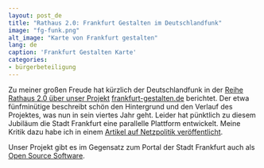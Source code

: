```yaml
---
layout: post_de
title: "Rathaus 2.0: Frankfurt Gestalten im Deutschlandfunk"
image: "fg-funk.png"
alt_image: "Karte von Frankfurt gestalten"
lang: de
caption: 'Frankfurt Gestalten Karte'
categories:
- bürgerbeteiligung
---
```


Zu meiner großen Freude hat kürzlich der Deutschlandfunk in der [Reihe Rathaus 2.0 über unser Projekt](http://www.deutschlandfunk.de/rathaus-2-0-folge-5-das-netz-nimmt-sich-der-stadt-an.676.de.html?dram:article_id=280016) [frankfurt-gestalten.de](http://www.frankfurt-gestalten.de) berichtet. Der etwa fünfminütige beschreibt schön den Hintergrund und den Verlauf des Projektes, was nun in sein viertes Jahr geht. Leider hat pünktlich zu diesem Jubiläum die Stadt Frankfurt eine parallelle Plattform entwickelt. Meine Kritik dazu habe ich in einem [Artikel auf Netzpolitik veröffentlicht](https://netzpolitik.org/2014/frankfurter-buergerbeteiligung-und-was-das-ueber-den-zustand-von-open-government-in-dtl-sagt/).

Unser Projekt gibt es im Gegensatz zum Portal der Stadt Frankfurt auch als [Open Source Software](https://github.com/frankfurt-gestalten).
